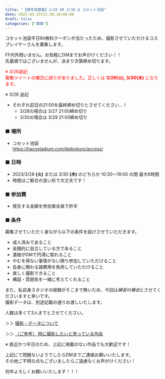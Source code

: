 ```yaml
---
title: "【被写体募集】3/28 OR 3/30 @ コセット池袋"
date: 2023-03-25T21:38:18+09:00
draft: false
categories: ["募集"]
---
```


コセット池袋平日6h無料クーポンが当たったため、撮影させていただけるコスプレイヤーさんを募集します。

FF内外問いません。お気軽にDMまでお声がけください！！  
先着順ではございませんが、決まり次第締め切ります。

<span style="color: red">※ 3/26追記  
募集ツイートの曜日に誤りがありました。正しくは __3/28(火), 3/30(木)__ になります。</span>

※ 3/26 追記  
* それぞれ前日の21:00を最終締め切りとさせてください…！  
  * 3/28の場合は 3/27 21:00締め切り
  * 3/30の場合は 3/29 21:00締め切り

### ■ 場所

* コセット池袋  
https://hacostadium.com/ikebukuro/access/

### ■ 日時

* 2023/3/28 __(火)__ または 3/30 __(木)__ のどちらか 10:30～19:00 の間 最大6時間
 * 時間はご都合の良い形で大丈夫です！

### ■ 参加費

* 発生する金額を参加者全員で折半

### ■ 条件

募集させていただく身ながら以下の条件を設けさせていただきます。

* 成人済みであること
* 金銭的に自立している方であること
* 連絡がDMで円滑に取れること
* やむを得ない事情がない限り参加していただけること
* 自身に関わる諸費用を負担していただけること
* 楽しく撮影できること
* 構図・雰囲気を一緒に考えてくれること

また、私自身スタジオの経験がそこまで無いため、今回は*練習の機会*とさせてくださいますと幸いです。  
撮影データは、別途記載の通りお渡しいたします。

人数は多くて3人までとさせてください。

＞＞ [撮影・データについて](/policy/)

＞＞ [（ご参考） 特に撮影したいと思っている作品](/favlist/)

※ 直近かつ平日のため、上記に掲載のない作品でも大歓迎です！

上記にて問題ないようでしたらDMまでご連絡お願いいたします。  
その他ご不明な点もございましたらご遠慮なくお声がけください！

何卒よろしくお願いいたします！！！